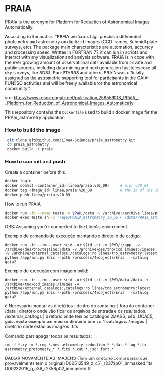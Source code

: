 # PRAIA

PRAIA is the acronym for Platform for Reduction of Astronomical Images Automatically.

According to the author:
"PRAIA performs high precision differential photometry and astrometry on digitized images (CCD frames, Schmidt plate surveys, etc). The package main characteristics are automation, accuracy and processing speed. Written in FORTRAN 77, it can run in scripts and interact with any visualization and analysis software. PRAIA is in cope with the ever growing amount of observational data available from private and public sources, including data mining and next generation fast telescope all sky surveys, like SDSS, Pan-STARRS and others. PRAIA was officially assigned as the astrometric supporting tool for participants in the GAIA-FUNSSO activities and will be freely available for the astronomical community."

src: https://www.researchgate.net/publication/258559018_PRAIA_-_Platform_for_Reduction_of_Astronomical_Images_Automatically

This repository contains the `Dockerfile` used to build a docker image for the PRAIA_astrometry application.

### How to build the image

```sh
 git clone git@github.com:LIneA-Science/praia_astrometry.git
 cd praia_astrometry
 docker build -t praia .
```

### How to commit and push

Create a container before this.

 ```sh
 docker login
 docker commit <container_id> linea/praia:v20_09>     # e.g: v20_09
 docker tag <image_id> linea/praia:v20_09             # the id of the image created before
 docker push linea/praia:v20_09  
 ```

How to run PRAIA

 ```sh
 docker run -it --name teste -v $PWD:/data -v /archive:/archive linea/praia:v30_06
 docker exec teste sh -c '/app/PRAIA_astrometry_30_06 < /data/PRAIA_astrometry_30_06_10.dat'
 ```

OBS: Assuming you're connected to the LIneA's environment.



Exemplo de comando de execução montando o diretorio de codigo:

```
docker run -it --rm --user $(id -u):$(id -g) -v $PWD/:/app  -v /archive/des/tno/testing:/data -v /archive/des/tno/ccd_images:/images -v /archive/external_catalogs:/catalogs:ro linea/tno_astrometry:latest python /app/run.py Eris --path /proccess/4/objects/Eris  --catalog gaia2

```

Exemplo de execução com imagem build:
```
docker run -it --rm --user $(id -u):$(id -g) -v $PWD/data:/data -v /archive/tno/ccd_images:/images -v /archive/external_catalogs:/catalogs:ro linea/tno_astrometry:latest python /app/run.py Eris --path /proccess/4/objects/Eris  --catalog gaia2
```


é Necessário montar os diretórios :
dentro do container | fora do container 
/data               | diretório onde vão ficar os arquivos de entrada e os resultados. 
/external_catalogs  | diretório onde tem os catalogos 2MASS, u4b, UCAC5, gaia. neste exemplo um mesmo diretório tem os 4 catalogos. 
/images             | diretório onde estão as imagens .fits


Comando para apagar todos os resultados:
```
rm -f *.xy rm *.reg *.mes astrometry_reduction_* *.dat *.log *.txt astrometry_photometry_* *.fits *.cat *.json fort.*
```

BAIXAR NOVAMENTE AS IMAGENS  (Tem um diretorio compressed que provavelmente tem o original)
D00512549_z_c51_r2379p01_immasked.fits
D00232016_g_c36_r2356p02_immasked.fit